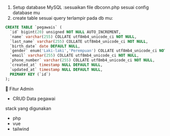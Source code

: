 1. Setup database MySQL :sesuaikan file dbconn.php sesuai config database mu
2. create table sesuai query terlampir pada db mu:
   
```sql
CREATE TABLE `pegawais` (
  `id` bigint(20) unsigned NOT NULL AUTO_INCREMENT,
  `name` varchar(255) COLLATE utf8mb4_unicode_ci NOT NULL,
  `last_name` varchar(255) COLLATE utf8mb4_unicode_ci NOT NULL,
  `birth_date` date DEFAULT NULL,
  `gender` enum('Laki-laki','Perempuan') COLLATE utf8mb4_unicode_ci NOT NULL,
  `email` varchar(255) COLLATE utf8mb4_unicode_ci NOT NULL,
  `phone_number` varchar(255) COLLATE utf8mb4_unicode_ci NOT NULL,
  `created_at` timestamp NULL DEFAULT NULL,
  `updated_at` timestamp NULL DEFAULT NULL,
  PRIMARY KEY (`id`)
);
```

  

👤 Fitur Admin
- CRUD Data pegawai

stack yang digunakan
- php
- vue
- tailwind
